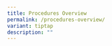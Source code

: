 ```yaml
---
title: Procedures Overview
permalink: /procedures-overview/
variant: tiptap
description: ""
---
```

